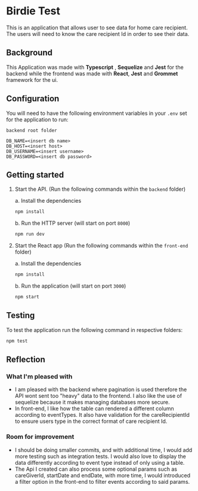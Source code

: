 # Birdie Test

This is an application that allows user to see data for home care recipient. 
The users will need to know the care recipient Id in order to see their data.

## Background

This Application was made with **Typescript** , **Sequelize** and **Jest** for the backend 
while the frontend was made with **React**, **Jest** and **Grommet** framework for the ui. 

## Configuration

You will need to have the following environment variables in your `.env` set for the application to run:

`backend root folder`

```
DB_NAME=<insert db name>
DB_HOST=<insert host>
DB_USERNAME=<insert username>
DB_PASSWORD=<insert db password>
```

## Getting started

1. Start the API. (Run the following commands within the `backend` folder)

   a. Install the dependencies

   ```bash
   npm install
   ```

   b. Run the HTTP server (will start on port `8000`)

   ```bash
   npm run dev
   ```

2. Start the React app  (Run the following commands within the `front-end` folder)

    a. Install the dependencies

   ```bash
   npm install
   ```

   b. Run the application (will start on port `3000`)

   ```bash
   npm start
   ```

## Testing

To test the application run the following command in respective folders:

```bash
npm test
```

## Reflection

### What I'm pleased with

- I am pleased with the backend where pagination is used therefore the API wont sent too "heavy" data to the frontend. I also like the use of sequelize because it makes managing databases more secure.
- In front-end, I like how the table can rendered a different column according to eventTypes. It also have validation for the careRecipientId to ensure users type in the correct format of care recipient Id.

### Room for improvement

- I should be doing smaller commits, and with additional time, I would add more testing such as integration tests. I would also love to display the data differently according to event type instead of only using a table.
- The Api I created can also process some optional params such as careGiverId, startDate and endDate, with more time, I would introduced a filter option in the front-end to filter events according to said params.
